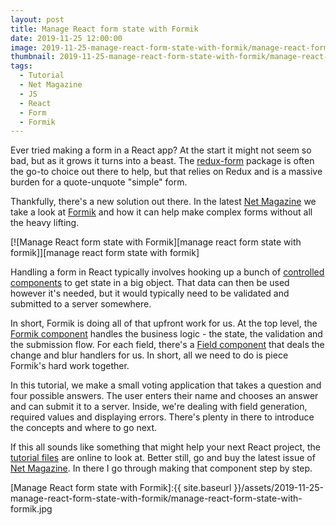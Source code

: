 ```yaml
---
layout: post
title: Manage React form state with Formik
date: 2019-11-25 12:00:00
image: 2019-11-25-manage-react-form-state-with-formik/manage-react-form-state-with-formik-cover.jpg
thumbnail: 2019-11-25-manage-react-form-state-with-formik/manage-react-form-state-with-formik-cover-sm.jpg
tags:
  - Tutorial
  - Net Magazine
  - JS
  - React
  - Form
  - Formik
---
```


Ever tried making a form in a React app? At the start it might not seem so bad, but as it grows it turns into a beast. The [redux-form][redux-form] package is often the go-to choice out there to help, but that relies on Redux and is a massive burden for a quote-unquote "simple" form.

Thankfully, there's a new solution out there. In the latest [Net Magazine][net magazine] we take a look at [Formik][formik] and how it can help make complex forms without all the heavy lifting.

[![Manage React form state with Formik][manage react form state with formik]][manage react form state with formik]

Handling a form in React typically involves hooking up a bunch of [controlled components][controlled components] to get state in a big object. That data can then be used however it's needed, but it would typically need to be validated and submitted to a server somewhere.

In short, Formik is doing all of that upfront work for us. At the top level, the [Formik component][formik - formik component] handles the business logic - the state, the validation and the submission flow. For each field, there's a [Field component][formik - field component] that deals the change and blur handlers for us. In short, all we need to do is piece Formik's hard work together.

In this tutorial, we make a small voting application that takes a question and four possible answers. The user enters their name and chooses an answer and can submit it to a server. Inside, we're dealing with field generation, required values and displaying errors. There's plenty in there to introduce the concepts and where to go next.

If this all sounds like something that might help your next React project, the [tutorial files][github tutorial files] are online to look at. Better still, go and buy the latest issue of [Net Magazine][net magazine]. In there I go through making that component step by step.

[Manage React form state with Formik]:{{ site.baseurl }}/assets/2019-11-25-manage-react-form-state-with-formik/manage-react-form-state-with-formik.jpg

[net magazine]: https://www.myfavouritemagazines.co.uk/design/net-magazine-back-issues/net-january-2020-issue-327/
[redux-form]: https://redux-form.com/
[formik]: https://jaredpalmer.com/formik
[controlled components]: https://reactjs.org/docs/forms.html#controlled-components
[formik - formik component]: https://jaredpalmer.com/formik/docs/api/formik
[formik - field component]: https://jaredpalmer.com/formik/docs/api/field
[github tutorial files]: https://github.com/mattcrouch/formik-tutorial
